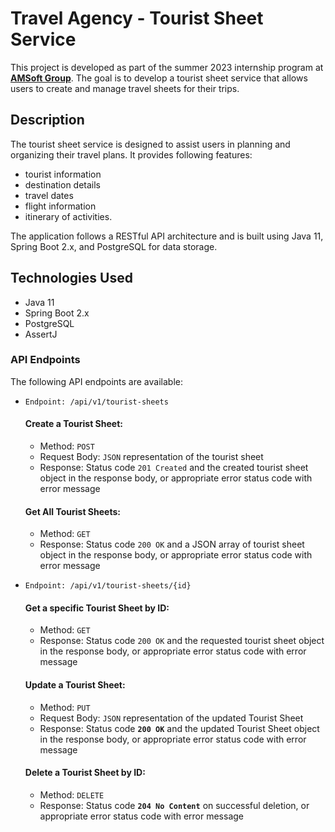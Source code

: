 # Travel Agency - Tourist Sheet Service

This project is developed as part of the summer 2023 internship program at **[AMSoft Group](https://amsoft-group.com/)**. The goal is to develop a tourist sheet service that allows users to create and manage travel sheets for their trips.

## Description

The tourist sheet service is designed to assist users in planning and organizing their travel plans. 
It provides following features:
- tourist information
- destination details
- travel dates
- flight information
- itinerary of activities.

The application follows a RESTful API architecture and is built using Java 11, Spring Boot 2.x, and PostgreSQL for data storage.

## Technologies Used

- Java 11
- Spring Boot 2.x
- PostgreSQL
- AssertJ

### API Endpoints

The following API endpoints are available:

- `Endpoint: /api/v1/tourist-sheets`

  #### Create a Tourist Sheet:
  - Method: `POST`
  - Request Body: `JSON` representation of the tourist sheet
  - Response: Status code `201 Created` and the created tourist sheet object in the response body, or appropriate error status code with error message

  #### Get All Tourist Sheets:
    - Method: `GET` 
    - Response: Status code `200 OK` and a JSON array of tourist sheet object in the response body, or appropriate error status code with error message


- `Endpoint: /api/v1/tourist-sheets/{id}`

  #### Get a specific Tourist Sheet by ID:

  - Method: `GET` 
  - Response: Status code `200 OK` and the requested tourist sheet object in the response body, or appropriate error status code with error message 
  
  #### Update a Tourist Sheet:

  - Method: `PUT`
  - Request Body: `JSON` representation of the updated Tourist Sheet
  - Response: Status code **`200 OK`** and the updated Tourist Sheet object in the response body, or appropriate error status code with error message
  
  #### Delete a Tourist Sheet by ID:

  - Method: `DELETE`
  - Response: Status code **`204 No Content`** on successful deletion, or appropriate error status code with error message
